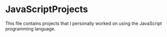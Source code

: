 # JavaScriptProjects
 
 This file contains projects that I personally worked on using the JavaScript programming language.